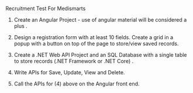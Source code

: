 Recruitment Test For Medismarts

1. Create an Angular Project - use of angular material will be considered a plus .

2. Design a registration form with at least 10 fields. Create a grid in a popup with a button on top of the page to store/view saved records. 

3. Create a .NET Web API Project and an SQL Database with a single table to store records (.NET Framework or .NET Core) .

4. Write APIs for Save, Update, View and Delete.

5. Call the APIs for (4) above on the Angular front end.
